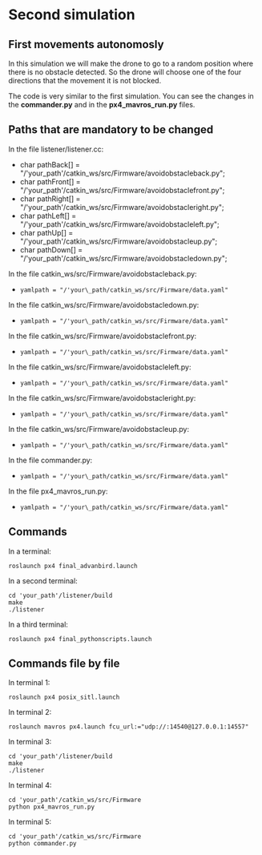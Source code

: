 # Second simulation
## First movements autonomosly 

In this simulation we will make the drone to go to a random position where there is no obstacle detected. So the drone will choose one of the four directions that the movement it is not blocked.

The code is very similar to the first simulation. You can see the changes in the **commander.py** and in the **px4_mavros_run.py** files.

## Paths that are mandatory to be changed

In the file listener/listener.cc:

* char pathBack[] = "/'your\_path'/catkin_ws/src/Firmware/avoidobstacleback.py"; 
* char pathFront[] = "/'your\_path'/catkin_ws/src/Firmware/avoidobstaclefront.py";
* char pathRight[] = "/'your\_path'/catkin_ws/src/Firmware/avoidobstacleright.py";
* char pathLeft[] = "/'your\_path'/catkin_ws/src/Firmware/avoidobstacleleft.py";
* char pathUp[] = "/'your\_path'/catkin_ws/src/Firmware/avoidobstacleup.py";
* char pathDown[] = "/'your\_path'/catkin_ws/src/Firmware/avoidobstacledown.py";

In the file catkin_ws/src/Firmware/avoidobstacleback.py:

*     yamlpath = "/'your\_path/catkin_ws/src/Firmware/data.yaml"

In the file catkin_ws/src/Firmware/avoidobstacledown.py:

*     yamlpath = "/'your\_path/catkin_ws/src/Firmware/data.yaml"

In the file catkin_ws/src/Firmware/avoidobstaclefront.py:

*     yamlpath = "/'your\_path/catkin_ws/src/Firmware/data.yaml"

In the file catkin_ws/src/Firmware/avoidobstacleleft.py:

*     yamlpath = "/'your\_path/catkin_ws/src/Firmware/data.yaml"

In the file catkin_ws/src/Firmware/avoidobstacleright.py:

*     yamlpath = "/'your\_path/catkin_ws/src/Firmware/data.yaml"

In the file catkin_ws/src/Firmware/avoidobstacleup.py:

*     yamlpath = "/'your\_path/catkin_ws/src/Firmware/data.yaml"

In the file commander.py:

*     yamlpath = "/'your\_path/catkin_ws/src/Firmware/data.yaml"

In the file px4\_mavros_run.py:

*     yamlpath = "/'your\_path/catkin_ws/src/Firmware/data.yaml" 

## Commands

In a terminal:

```
roslaunch px4 final_advanbird.launch
```

In a second terminal:

```
cd 'your_path'/listener/build
make 
./listener
```

In a third terminal:

```
roslaunch px4 final_pythonscripts.launch
```


## Commands file by file

In terminal 1:

```
roslaunch px4 posix_sitl.launch
```

In terminal 2:

```
roslaunch mavros px4.launch fcu_url:="udp://:14540@127.0.0.1:14557"
```

In terminal 3:

```
cd 'your_path'/listener/build
make 
./listener
```

In terminal 4:

```
cd 'your_path'/catkin_ws/src/Firmware
python px4_mavros_run.py
```

In terminal 5:

```
cd 'your_path'/catkin_ws/src/Firmware
python commander.py
```





